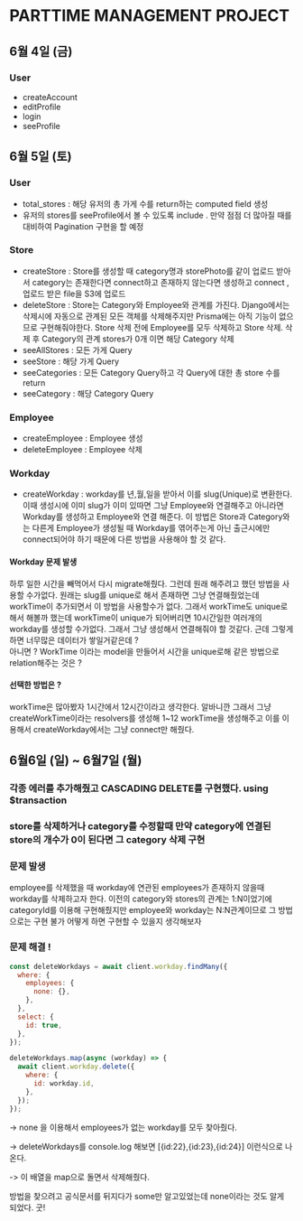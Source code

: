 # PARTTIME MANAGEMENT PROJECT

## 6월 4일 (금)

### User

- createAccount
- editProfile
- login
- seeProfile

## 6월 5일 (토)

### User

- total_stores : 해당 유저의 총 가게 수를 return하는 computed field 생성
- 유저의 stores를 seeProfile에서 볼 수 있도록 include . 만약 점점 더 많아질 때를 대비하여 Pagination 구현을 할 예정

### Store

- createStore : Store를 생성할 때 category명과 storePhoto를 같이 업로드 받아서 category는 존재한다면 connect하고 존재하지 않는다면 생성하고 connect , 업로드 받은 file을 S3에 업로드
- deleteStore : Store는 Category와 Employee와 관계를 가진다. Django에서는 삭제시에 자동으로 관계된 모든 객체를 삭제해주지만 Prisma에는 아직 기능이 없으므로 구현해줘야한다. Store 삭제 전에 Employee를 모두 삭제하고 Store 삭제. 삭제 후 Category의 관계 stores가 0개 이면 해당 Category 삭제
- seeAllStores : 모든 가게 Query
- seeStore : 해당 가게 Query
- seeCategories : 모든 Category Query하고 각 Query에 대한 총 store 수를 return
- seeCategory : 해당 Category Query

### Employee

- createEmployee : Employee 생성
- deleteEmployee : Employee 삭제

### Workday

- createWorkday : workday를 년,월,일을 받아서 이를 slug(Unique)로 변환한다. 이때 생성시에 이미 slug가 이미 있따면 그냥 Employee와 연결해주고
  아니라면 Workday를 생성하고 Employee와 연결 해준다. 이 방법은 Store과 Category와는 다른게 Employee가 생성될 때 Workday를 엮어주는게 아닌 출근시에만 connect되어야 하기 때문에 다른 방법을 사용해야 할 것 같다.

#### Workday 문제 발생

하루 일한 시간을 빼먹어서 다시 migrate해줬다. 그런데 원래 해주려고 했던 방법을 사용할 수가없다.
원래는 slug를 unique로 해서 존재하면 그냥 연결해줬었는데 workTime이 추가되면서 이 방법을 사용할수가 없다. 그래서 workTime도 unique로해서 해볼까 했는데 workTime이 unique가 되어버리면 10시간일한 여러개의 workday를 생성할 수가없다. 그래서 그냥 생성해서 연결해줘야 할 것같다.
근데 그렇게 하면 너무많은 데이터가 쌓일거같은데 ?  
아니면 ? WorkTime 이라는 model을 만들어서 시간을 unique로해 같은 방법으로 relation해주는 것은 ?

#### 선택한 방법은 ?

workTime은 많아봤자 1시간에서 12시간이라고 생각한다. 알바니깐
그래서 그냥 createWorkTime이라는 resolvers를 생성해 1~12 workTime을 생성해주고
이를 이용해서 createWorkday에서는 그냥 connect만 해줬다.

## 6월6일 (일) ~ 6월7일 (월)

### 각종 에러를 추가해줬고 CASCADING DELETE를 구현했다. using $transaction

### store를 삭제하거나 category를 수정할때 만약 category에 연결된 store의 개수가 0이 된다면 그 category 삭제 구현

### 문제 발생

employee를 삭제했을 때 workday에 연관된 employees가 존재하지 않을때 workday를 삭제하고자 한다.
이전의 category와 stores의 관계는 1:N이었기에 categoryId를 이용해 구현해줬지만 employee와 workday는 N:N관계이므로
그 방법으로는 구현 불가 어떻게 하면 구현할 수 있을지 생각해보자

### 문제 해결 !

```js
const deleteWorkdays = await client.workday.findMany({
  where: {
    employees: {
      none: {},
    },
  },
  select: {
    id: true,
  },
});

deleteWorkdays.map(async (workday) => {
  await client.workday.delete({
    where: {
      id: workday.id,
    },
  });
});
```

-> none 을 이용해서 employees가 없는 workday를 모두 찾아줬다.

-> deleteWorkdays를 console.log 해보면 [{id:22},{id:23},{id:24}] 이런식으로 나온다.

-> 이 배열을 map으로 돌면서 삭제해줬다.

방법을 찾으려고 공식문서를 뒤지다가 some만 알고있었는데 none이라는 것도 알게 되었다. 굿!
